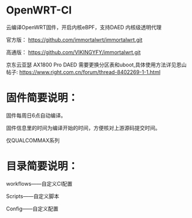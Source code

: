 # OpenWRT-CI 
云编译OpenWRT固件，开启内核eBPF，支持DAED 内核级透明代理

官方版：
https://github.com/immortalwrt/immortalwrt.git

高通版：
https://github.com/VIKINGYFY/immortalwrt.git

京东云亚瑟 AX1800 Pro DAED 需要更换分区表和uboot,具体使用方法详见恩山帖子:
https://www.right.com.cn/forum/thread-8402269-1-1.html

# 固件简要说明：

固件每周日6点自动编译。

固件信息里的时间为编译开始的时间，方便核对上游源码提交时间。

仅QUALCOMMAX系列

# 目录简要说明：

workflows——自定义CI配置

Scripts——自定义脚本

Config——自定义配置
